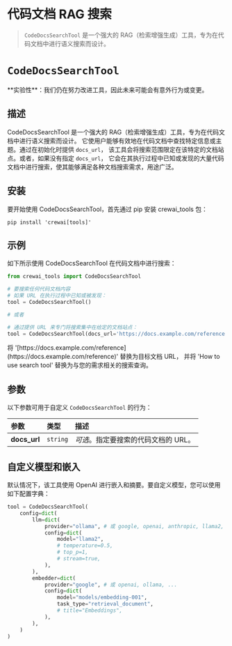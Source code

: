 # 代码文档 RAG 搜索

> `CodeDocsSearchTool` 是一个强大的 RAG（检索增强生成）工具，专为在代码文档中进行语义搜索而设计。

# `CodeDocsSearchTool`

<Note>
  **实验性**：我们仍在努力改进工具，因此未来可能会有意外行为或变更。
</Note>

## 描述

CodeDocsSearchTool 是一个强大的 RAG（检索增强生成）工具，专为在代码文档中进行语义搜索而设计。
它使用户能够有效地在代码文档中查找特定信息或主题。通过在初始化时提供 `docs_url`，
该工具会将搜索范围限定在该特定的文档站点。或者，如果没有指定 `docs_url`，
它会在其执行过程中已知或发现的大量代码文档中进行搜索，使其能够满足各种文档搜索需求，用途广泛。

## 安装

要开始使用 CodeDocsSearchTool，首先通过 pip 安装 crewai_tools 包：

```shell  theme={null}
pip install 'crewai[tools]'
```

## 示例

如下所示使用 CodeDocsSearchTool 在代码文档中进行搜索：

```python Code theme={null}
from crewai_tools import CodeDocsSearchTool

# 要搜索任何代码文档内容
# 如果 URL 在执行过程中已知或被发现：
tool = CodeDocsSearchTool()

# 或者

# 通过提供 URL 来专门将搜索集中在给定的文档站点：
tool = CodeDocsSearchTool(docs_url='https://docs.example.com/reference')
```

<Note>
  将 '[https://docs.example.com/reference](https://docs.example.com/reference)' 替换为目标文档 URL，
  并将 'How to use search tool' 替换为与您的需求相关的搜索查询。
</Note>

## 参数

以下参数可用于自定义 `CodeDocsSearchTool` 的行为：

| 参数         | 类型     | 描述                                                                 |
| :----------- | :------- | :------------------------------------------------------------------ |
| **docs_url** | `string` | *可选*。指定要搜索的代码文档的 URL。                                |

## 自定义模型和嵌入

默认情况下，该工具使用 OpenAI 进行嵌入和摘要。要自定义模型，您可以使用如下配置字典：

```python Code theme={null}
tool = CodeDocsSearchTool(
    config=dict(
        llm=dict(
            provider="ollama", # 或 google, openai, anthropic, llama2, ...
            config=dict(
                model="llama2",
                # temperature=0.5,
                # top_p=1,
                # stream=true,
            ),
        ),
        embedder=dict(
            provider="google", # 或 openai, ollama, ...
            config=dict(
                model="models/embedding-001",
                task_type="retrieval_document",
                # title="Embeddings",
            ),
        ),
    )
)
```